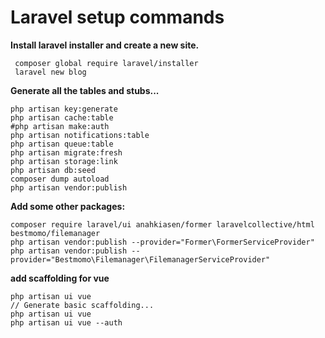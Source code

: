 # Laravel setup commands

**Install laravel installer and create a new site.**

```
 composer global require laravel/installer
 laravel new blog
```

**Generate all the tables and stubs...**

```
php artisan key:generate
php artisan cache:table
#php artisan make:auth
php artisan notifications:table
php artisan queue:table
php artisan migrate:fresh
php artisan storage:link
php artisan db:seed
composer dump autoload
php artisan vendor:publish
```

**Add some other packages:** 

```
composer require laravel/ui anahkiasen/former laravelcollective/html bestmomo/filemanager
php artisan vendor:publish --provider="Former\FormerServiceProvider"
php artisan vendor:publish --provider="Bestmomo\Filemanager\FilemanagerServiceProvider"
```

**add scaffolding for vue**

```
php artisan ui vue
// Generate basic scaffolding...
php artisan ui vue
php artisan ui vue --auth
```

